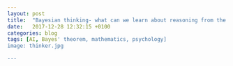 ```yaml
---
layout: post
title:  "Bayesian thinking- what can we learn about reasoning from the machines?"
date:   2017-12-28 12:32:15 +0100
categories: blog
tags: [AI, Bayes' theorem, mathematics, psychology]
image: thinker.jpg

---
```


